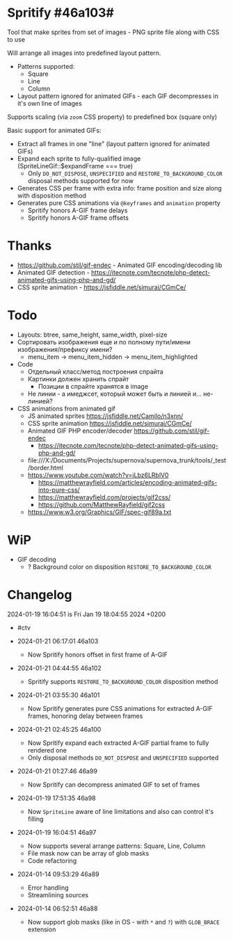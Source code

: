 # Spritify #46a103#

Tool that make sprites from set of images - PNG sprite file along with CSS to use

Will arrange all images into predefined layout pattern.

* Patterns supported:
    * Square
    * Line
    * Column
* Layout pattern ignored for animated GIFs - each GIF decompresses in it's own line of images

Supports scaling (via `zoom` CSS property) to predefined box (square only)

Basic support for animated GIFs:

* Extract all frames in one "line" (layout pattern ignored for animated GIFs)
* Expand each sprite to fully-qualified image (SpriteLineGif::$expandFrame === true)
    * Only `DO_NOT_DISPOSE`, `UNSPECIFIED` and `RESTORE_TO_BACKGROUND_COLOR` disposal methods supported for now
* Generates CSS per frame with extra info: frame position and size along with disposition method
* Generates pure CSS animations via `@keyframes` and `animation` property
    * Spritify honors A-GIF frame delays
    * Spritify honors A-GIF frame offsets

# Thanks

* https://github.com/stil/gif-endec - Animated GIF encoding/decoding lib
* Animated GIF detection - https://itecnote.com/tecnote/php-detect-animated-gifs-using-php-and-gd/ 
* CSS sprite animation - https://jsfiddle.net/simurai/CGmCe/

# Todo

* Layouts: btree, same_height, same_width, pixel-size
* Сортировать изображения еще и по полному пути/имени изображения/префиксу имени?
    * menu_item -> menu_item_hidden -> menu_item_highlighted
* Code
    * Отдельный класс/метод построения спрайта
    * Картинки должен хранить спрайт
        * Позиции в спрайте хранятся в image
    * Не линии - а имеджсет, который может быть и линией и... не-линией?
* CSS animations from animated gif
    * JS animated sprites https://jsfiddle.net/Camilo/n3xnn/
    * CSS sprite animation https://jsfiddle.net/simurai/CGmCe/
    * Animated GIF PHP encoder/decoder https://github.com/stil/gif-endec
        * https://itecnote.com/tecnote/php-detect-animated-gifs-using-php-and-gd/
    * file:///X:/Documents/Projects/supernova/supernova_trunk/tools/_test/border.html
    * https://www.youtube.com/watch?v=jLbz6LRblV0
        * https://matthewrayfield.com/articles/encoding-animated-gifs-into-pure-css/
        * https://matthewrayfield.com/projects/gif2css/
        * https://github.com/MatthewRayfield/gif2css
    * https://www.w3.org/Graphics/GIF/spec-gif89a.txt

# WiP

* GIF decoding
  * ? Background color on disposition `RESTORE_TO_BACKGROUND_COLOR`

# Changelog

2024-01-19 16:04:51 is Fri Jan 19 18:04:55 2024 +0200

* #ctv


* 2024-01-21 06:17:01 46a103
    * Now Spritify honors offset in first frame of A-GIF 


* 2024-01-21 04:44:55 46a102
    * Spritify supports `RESTORE_TO_BACKGROUND_COLOR` disposition method 


* 2024-01-21 03:55:30 46a101
    * Now Spritify generates pure CSS animations for extracted A-GIF frames, honoring delay between frames


* 2024-01-21 02:45:25 46a100
    * Now Spritify expand each extracted A-GIF partial frame to fully rendered one
    * Only disposal methods `DO_NOT_DISPOSE` and `UNSPECIFIED` supported


* 2024-01-21 01:27:46 46a99
    * Now Spritify can decompress animated GIF to set of frames


* 2024-01-19 17:51:35 46a98
    * Now `SpriteLine` aware of line limitations and also can control it's filling


* 2024-01-19 16:04:51 46a97
    * Now supports several arrange patterns: Square, Line, Column
    * File mask now can be array of glob masks
    * Code refactoring


* 2024-01-14 09:53:29 46a89
    * Error handling
    * Streamlining sources


* 2024-01-14 06:52:51 46a88
    * Now support glob masks (like in OS - with `*` and `?`) with `GLOB_BRACE` extension
